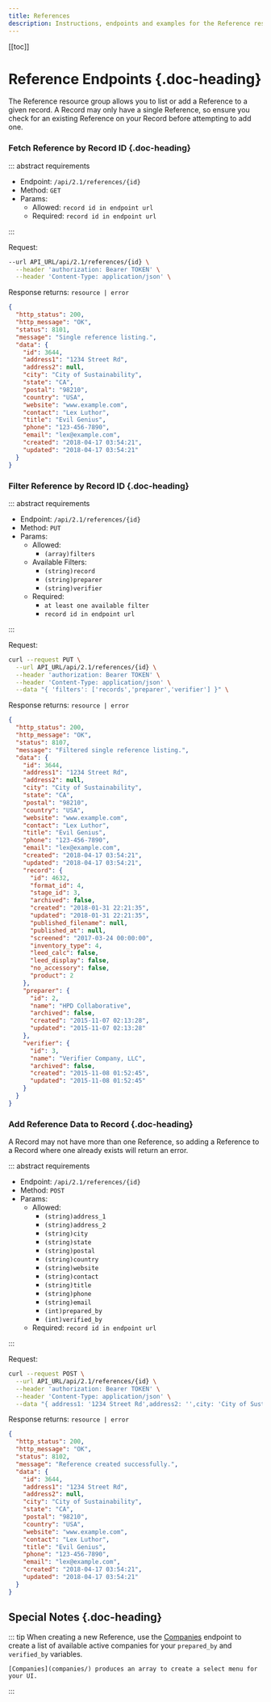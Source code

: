 ```yaml
---
title: References
description: Instructions, endpoints and examples for the Reference resource group.
---
```


[[toc]]

# Reference Endpoints {.doc-heading}

The Reference resource group allows you to list or add a Reference to a given record. A Record may only have a single Reference, so ensure you check for an existing Reference on your Record before attempting to add one.

### Fetch Reference by Record ID {.doc-heading}

::: abstract requirements

- Endpoint: `/api/2.1/references/{id}`
- Method: `GET`
- Params:
  - Allowed: `record id in endpoint url`
  - Required: `record id in endpoint url`

:::

Request:

```bash
--url API_URL/api/2.1/references/{id} \
  --header 'authorization: Bearer TOKEN' \
  --header 'Content-Type: application/json' \
```

Response returns: `resource | error`

```json
{
  "http_status": 200,
  "http_message": "OK",
  "status": 8101,
  "message": "Single reference listing.",
  "data": {
    "id": 3644,
    "address1": "1234 Street Rd",
    "address2": null,
    "city": "City of Sustainability",
    "state": "CA",
    "postal": "98210",
    "country": "USA",
    "website": "www.example.com",
    "contact": "Lex Luthor",
    "title": "Evil Genius",
    "phone": "123-456-7890",
    "email": "lex@example.com",
    "created": "2018-04-17 03:54:21",
    "updated": "2018-04-17 03:54:21"
  }
}
```

### Filter Reference by Record ID {.doc-heading}

::: abstract requirements

- Endpoint: `/api/2.1/references/{id}`
- Method: `PUT`
- Params:
  - Allowed:
    - `(array)filters`
  - Available Filters:
    - `(string)record`
    - `(string)preparer`
    - `(string)verifier`
  - Required:
    - `at least one available filter`
    - `record id in endpoint url`

:::

Request:

```bash
curl --request PUT \
  --url API_URL/api/2.1/references/{id} \
  --header 'authorization: Bearer TOKEN' \
  --header 'Content-Type: application/json' \
  --data "{ 'filters': ['records','preparer','verifier'] }" \
```

Response returns: `resource | error`

```json hl_lines="21 37 44"
{
  "http_status": 200,
  "http_message": "OK",
  "status": 8107,
  "message": "Filtered single reference listing.",
  "data": {
    "id": 3644,
    "address1": "1234 Street Rd",
    "address2": null,
    "city": "City of Sustainability",
    "state": "CA",
    "postal": "98210",
    "country": "USA",
    "website": "www.example.com",
    "contact": "Lex Luthor",
    "title": "Evil Genius",
    "phone": "123-456-7890",
    "email": "lex@example.com",
    "created": "2018-04-17 03:54:21",
    "updated": "2018-04-17 03:54:21",
    "record": {
      "id": 4632,
      "format_id": 4,
      "stage_id": 3,
      "archived": false,
      "created": "2018-01-31 22:21:35",
      "updated": "2018-01-31 22:21:35",
      "published_filename": null,
      "published_at": null,
      "screened": "2017-03-24 00:00:00",
      "inventory_type": 4,
      "leed_calc": false,
      "leed_display": false,
      "no_accessory": false,
      "product": 2
    },
    "preparer": {
      "id": 2,
      "name": "HPD Collaborative",
      "archived": false,
      "created": "2015-11-07 02:13:28",
      "updated": "2015-11-07 02:13:28"
    },
    "verifier": {
      "id": 3,
      "name": "Verifier Company, LLC",
      "archived": false,
      "created": "2015-11-08 01:52:45",
      "updated": "2015-11-08 01:52:45"
    }
  }
}
```

### Add Reference Data to Record {.doc-heading}

A Record may not have more than one Reference, so adding a Reference to a Record where one already exists will return an error.

::: abstract requirements

- Endpoint: `/api/2.1/references/{id}`
- Method: `POST`
- Params:
  - Allowed:
    - `(string)address_1`
    - `(string)address_2`
    - `(string)city`
    - `(string)state`
    - `(string)postal`
    - `(string)country`
    - `(string)website`
    - `(string)contact`
    - `(string)title`
    - `(string)phone`
    - `(string)email`
    - `(int)prepared_by`
    - `(int)verified_by`
  - Required: `record id in endpoint url`

:::

Request:

```bash
curl --request POST \
  --url API_URL/api/2.1/references/{id} \
  --header 'authorization: Bearer TOKEN' \
  --header 'Content-Type: application/json' \
  --data "{ address1: '1234 Street Rd',address2: '',city: 'City of Sustainability',state: 'CA',postal: '98210',country: 'USA',website: 'www.example.com',contact: 'Lex Luthor',title: 'Evil Genius',phone: '123-456-7890',email: 'lex@example.com',prepared_by: 2,verified_by: 3 }" \
```

Response returns: `resource | error`

```json
{
  "http_status": 200,
  "http_message": "OK",
  "status": 8102,
  "message": "Reference created successfully.",
  "data": {
    "id": 3644,
    "address1": "1234 Street Rd",
    "address2": null,
    "city": "City of Sustainability",
    "state": "CA",
    "postal": "98210",
    "country": "USA",
    "website": "www.example.com",
    "contact": "Lex Luthor",
    "title": "Evil Genius",
    "phone": "123-456-7890",
    "email": "lex@example.com",
    "created": "2018-04-17 03:54:21",
    "updated": "2018-04-17 03:54:21"
  }
}
```

## Special Notes {.doc-heading}

::: tip
When creating a new Reference, use the [Companies](companies/) endpoint to create a list of available active companies for your `prepared_by` and `verified_by` variables.

    [Companies](companies/) produces an array to create a select menu for your UI.

:::
